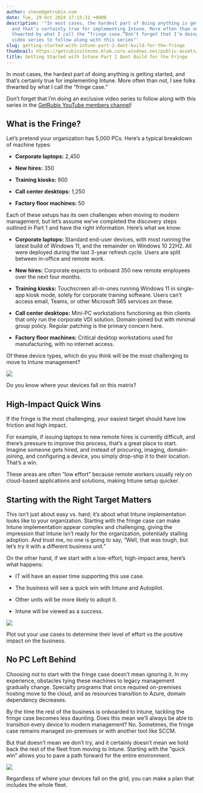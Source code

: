 ```yaml
---
author: steve@getrubix.com
date: Tue, 29 Oct 2024 17:15:31 +0000
description: '"In most cases, the hardest part of doing anything is getting started,
  and that’s certainly true for implementing Intune. More often than not, I see folks
  thwarted by what I call the “fringe case.”Don’t forget that I’m doing an exclusive
  video series to follow along with this series"'
slug: getting-started-with-intune-part-2-dont-build-for-the-fringe
thumbnail: https://getrubixsitecms.blob.core.windows.net/public-assets/content/v1/thumbnails/getting-started-with-intune-part-2-dont-build-for-the-fringe_thumbnail.jpg
title: Getting Started with Intune Part 2 Dont Build for the Fringe
---
```


In most cases, the hardest part of doing anything is getting started, and that’s certainly true for implementing Intune. More often than not, I see folks thwarted by what I call the “fringe case.”

Don’t forget that I’m doing an exclusive video series to follow along with this series in the [GetRubix YouTube members channel](https://www.youtube.com/playlist?list=UUMOF6q8UjlE5AFO52ht-G_L6A)!

**What is the Fringe?**
-----------------------

Let’s pretend your organization has 5,000 PCs. Here’s a typical breakdown of machine types:

-   **Corporate laptops:** 2,450
    
-   **New hires:** 350
    
-   **Training kiosks:** 900
    
-   **Call center desktops:** 1,250
    
-   **Factory floor machines:** 50
    

Each of these setups has its own challenges when moving to modern management, but let’s assume we’ve completed the discovery steps outlined in Part 1 and have the right information. Here’s what we know:

-   **Corporate laptops:** Standard end-user devices, with most running the latest build of Windows 11, and the remainder on Windows 10 22H2. All were deployed during the last 3-year refresh cycle. Users are split between in-office and remote work.
    
-   **New hires:** Corporate expects to onboard 350 new remote employees over the next four months.
    
-   **Training kiosks:** Touchscreen all-in-ones running Windows 11 in single-app kiosk mode, solely for corporate training software. Users can’t access email, Teams, or other Microsoft 365 services on these.
    
-   **Call center desktops:** Mini-PC workstations functioning as thin clients that only run the corporate VDI solution. Domain-joined but with minimal group policy. Regular patching is the primary concern here.
    
-   **Factory floor machines:** Critical desktop workstations used for manufacturing, with no internet access.
    

Of these device types, which do you think will be the most challenging to move to Intune management?

![](https://getrubixsitecms.blob.core.windows.net/public-assets/content/v1/5dd365a31aa1fd743bc30b8e/b53c4c96-6396-4f34-86d8-e9467b9628c8/SCR-20241029-ltco.png)

Do you know where your devices fall on this matrix?

**High-Impact Quick Wins**
--------------------------

If the fringe is the most challenging, your easiest target should have low friction and high impact.

For example, if issuing laptops to new remote hires is currently difficult, and there’s pressure to improve this process, that’s a great place to start. Imagine someone gets hired, and instead of procuring, imaging, domain-joining, and configuring a device, you simply drop-ship it to their location. That’s a win.

These areas are often “low effort” because remote workers usually rely on cloud-based applications and solutions, making Intune setup quicker.

**Starting with the Right Target Matters**
------------------------------------------

This isn’t just about easy vs. hard; it’s about what Intune implementation looks like to your organization. Starting with the fringe case can make Intune implementation appear complex and challenging, giving the impression that Intune isn’t ready for the organization, potentially stalling adoption. And trust me, no one is going to say, “Well, that was tough, but let’s try it with a different business unit.”

On the other hand, if we start with a low-effort, high-impact area, here’s what happens:

-   IT will have an easier time supporting this use case.
    
-   The business will see a quick win with Intune and Autopilot.
    
-   Other units will be more likely to adopt it.
    
-   Intune will be viewed as a success.
    

![](https://getrubixsitecms.blob.core.windows.net/public-assets/content/v1/5dd365a31aa1fd743bc30b8e/feeb332e-6d19-44bd-a4d2-db8d78583c90/SCR-20241029-ltes.png)

Plot out your use cases to determine their level of effort vs the positive impact on the business.

**No PC Left Behind**
---------------------

Choosing not to start with the fringe case doesn’t mean ignoring it. In my experience, obstacles tying these machines to legacy management gradually change. Specialty programs that once required on-premises hosting move to the cloud, and as resources transition to Azure, domain dependency decreases.

By the time the rest of the business is onboarded to Intune, tackling the fringe case becomes less daunting. Does this mean we’ll always be able to transition every device to modern management? No. Sometimes, the fringe case remains managed on-premises or with another tool like SCCM.

But that doesn’t mean we don’t try, and it certainly doesn’t mean we hold back the rest of the fleet from moving to Intune. Starting with the “quick win” allows you to pave a path forward for the entire environment.

![](https://getrubixsitecms.blob.core.windows.net/public-assets/content/v1/5dd365a31aa1fd743bc30b8e/59770f6c-7fc0-4232-8371-7e9b6b2aa014/SCR-20241029-ltfz.png)

Regardless of where your devices fall on the grid, you can make a plan that includes the whole fleet.